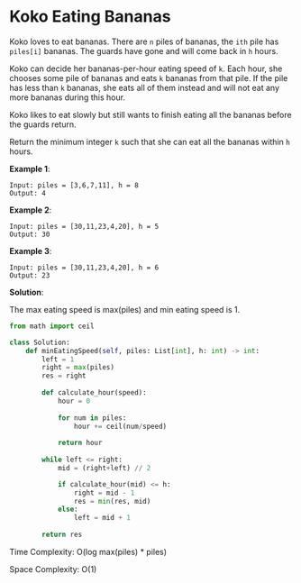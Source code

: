 
# Koko Eating Bananas

Koko loves to eat bananas. There are `n` piles of bananas, the `ith` pile 
has `piles[i]` bananas. The guards have gone and will come back in `h` 
hours.

Koko can decide her bananas-per-hour eating speed of `k`. Each hour, she 
chooses some pile of bananas and eats `k` bananas from that pile. If the 
pile has less than `k` bananas, she eats all of them instead and will not 
eat any more bananas during this hour.

Koko likes to eat slowly but still wants to finish eating all the bananas 
before the guards return.

Return the minimum integer `k` such that she can eat all the bananas 
within `h` hours.

**Example 1**:

```
Input: piles = [3,6,7,11], h = 8
Output: 4
```

**Example 2**:

```
Input: piles = [30,11,23,4,20], h = 5
Output: 30
```

**Example 3**:

```
Input: piles = [30,11,23,4,20], h = 6
Output: 23
```

**Solution**:

The max eating speed is max(piles) and min eating speed is 1.

```python
from math import ceil

class Solution:
    def minEatingSpeed(self, piles: List[int], h: int) -> int:
        left = 1
        right = max(piles)
        res = right
        
        def calculate_hour(speed):
            hour = 0
            
            for num in piles:
                hour += ceil(num/speed)
            
            return hour
        
        while left <= right:
            mid = (right+left) // 2

            if calculate_hour(mid) <= h:
                right = mid - 1
                res = min(res, mid)
            else:
                left = mid + 1
        
        return res
```

Time Complexity: O(log max(piles) * piles)

Space Complexity: O(1)